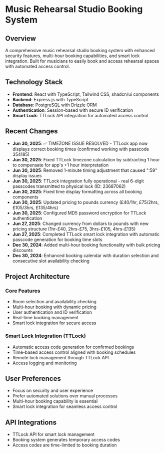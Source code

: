 # Music Rehearsal Studio Booking System

## Overview
A comprehensive music rehearsal studio booking system with enhanced security features, multi-hour booking capabilities, and smart lock integration. Built for musicians to easily book and access rehearsal spaces with automated access control.

## Technology Stack
- **Frontend**: React with TypeScript, Tailwind CSS, shadcn/ui components
- **Backend**: Express.js with TypeScript
- **Database**: PostgreSQL with Drizzle ORM
- **Authentication**: Session-based with secure ID verification
- **Smart Lock**: TTLock API integration for automated access control

## Recent Changes
- **Jun 30, 2025**: ✅ TIMEZONE ISSUE RESOLVED - TTLock app now displays correct booking times (confirmed working with passcode 354185)
- **Jun 30, 2025**: Fixed TTLock timezone calculation by subtracting 1 hour to compensate for app's +1 hour interpretation
- **Jun 30, 2025**: Removed 1-minute timing adjustment that caused ":59" display issues
- **Jun 30, 2025**: TTLock integration fully operational - real 6-digit passcodes transmitted to physical lock (ID: 23687062)
- **Jun 30, 2025**: Fixed time display formatting across all booking components
- **Jun 30, 2025**: Updated pricing to pounds currency (£40/1hr, £75/2hrs, £105/3hrs, £135/4hrs)
- **Jun 30, 2025**: Configured MD5 password encryption for TTLock authentication
- **Jun 27, 2025**: Changed currency from dollars to pounds with new pricing structure (1hr-£40, 2hrs-£75, 3hrs-£105, 4hrs-£135)
- **Jun 27, 2025**: Completed TTLock smart lock integration with automatic passcode generation for booking time slots
- **Dec 30, 2024**: Added multi-hour booking functionality with bulk pricing discounts
- **Dec 30, 2024**: Enhanced booking calendar with duration selection and consecutive slot availability checking

## Project Architecture

### Core Features
- Room selection and availability checking
- Multi-hour booking with dynamic pricing
- User authentication and ID verification
- Real-time booking management
- Smart lock integration for secure access

### Smart Lock Integration (TTLock)
- Automatic access code generation for confirmed bookings
- Time-based access control aligned with booking schedules
- Remote lock management through TTLock API
- Access logging and monitoring

## User Preferences
- Focus on security and user experience
- Prefer automated solutions over manual processes
- Multi-hour booking capability is essential
- Smart lock integration for seamless access control

## API Integrations
- TTLock API for smart lock management
- Booking system generates temporary access codes
- Access codes are time-limited to booking duration